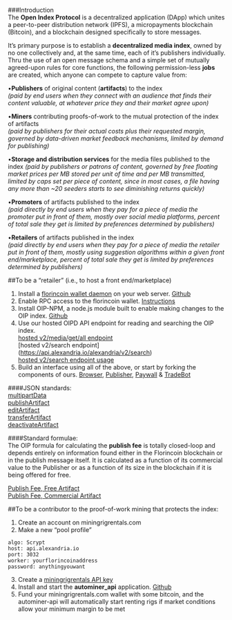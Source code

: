 ###Introduction  
The **Open Index Protocol** is a decentralized application (DApp) which unites a peer-to-peer distribution network (IPFS), a micropayments blockchain (Bitcoin), and a blockchain designed specifically to store messages.  
  
It’s primary purpose is to establish a **decentralized media index**, owned by no one collectively and, at the same time, each of it’s publishers individually. Thru the use of an open message schema and a simple set of mutually agreed-upon rules for core functions, the following permission-less **jobs** are created, which anyone can compete to capture value from:  

•**Publishers** of original content (**artifacts**) to the index  
*(paid by end users when they connect with an audience that finds their content valuable, at whatever price they and their market agree upon)*  

•**Miners** contributing proofs-of-work to the mutual protection of the index of artifacts  
*(paid by publishers for their actual costs plus their requested margin, governed by data-driven market feedback mechanisms, limited by demand for publishing)*  

•**Storage and distribution services** for the media files published to the index *(paid by publishers or patrons of content, governed by free floating market prices per MB stored per unit of time and per MB transmitted, limited by caps set per piece of content, since in most cases, a file having any more than ~20 seeders starts to see diminishing returns quickly)*  

•**Promoters** of artifacts published to the index  
*(paid directly by end users when they pay for a piece of media the promoter put in front of them, mostly over social media platforms, percent of total sale they get is limited by preferences determined by publishers)*  

•**Retailers** of artifacts published in the index  
*(paid directly by end users when they pay for a piece of media the retailer put in front of them, mostly using suggestion algorithms within a given front end/marketplace, percent of total sale they get is limited by preferences determined by publishers)*  

##To be a “retailer” (i.e., to host a front end/marketplace)  
1.  Install a [florincoin wallet daemon](http://florincoin.org/) on your web server. [Github](https://github.com/florincoin/florincoin)  
2.  Enable RPC access to the florincoin wallet. [Instructions](https://github.com/dloa/alexandria-docs/blob/master/florincoin-lin64-install.md)  
3.  Install OIP-NPM, a node.js module built to enable making changes to the OIP index. [Github](https://github.com/dloa/oip-npm)  
4.  Use our hosted OIPD API endpoint for reading and searching the OIP index.  
[hosted v2/media/get/all endpoint](https://api.alexandria.io/alexandria/v2/media/get/all)  
[hosted v2/search endpoint] (https://api.alexandria.io/alexandria/v2/search)  
[hosted v2/search endpoint usage](https://api.alexandria.io/docs/#get-a-specific-artifact)  
5. Build an interface using all of the above, or start by forking the components of ours. [Browser](https://github.com/dloa/alexandria-browser), [Publisher](https://github.com/dloa/publisher-web), [Paywall](https://github.com/dloa/paywall-web) & [TradeBot](https://github.com/dloa/alexandria-tradebot)  


####JSON standards:  
[multipartData](https://github.com/dloa/media-protocol#multipart-data)  
[publishArtifact](https://github.com/dloa/media-protocol#publish-artifact)  
[editArtifact](https://github.com/dloa/media-protocol#edit-artifact)  
[transferArtifact](https://github.com/dloa/media-protocol#transfer-artifact)  
[deactivateArtifact](https://github.com/dloa/media-protocol#deactivate-artifact)  

####Standard formulae:  
The OIP formula for calculating the **publish fee** is totally closed-loop and depends entirely on information found either in the Florincoin blockchain or in the publish message itself. It is calculated as a function of its commercial value to the Publisher or as a function of its size in the blockchain if it is being offered for free.  
  
[Publish Fee, Free Artifact](https://github.com/dloa/sdk/blob/master/formulae.md#pf)  
[Publish Fee, Commercial Artifact](https://github.com/dloa/sdk/blob/master/formulae.md#pc)

##To be a contributor to the proof-of-work mining that protects the index:  
1.  Create an account on miningrigrentals.com  
2.  Make a new “pool profile”  
<pre><code>algo: Scrypt  
host: api.alexandria.io  
port: 3032  
worker: yourflorincoinaddress  
password: anythingyouwant</code></pre>  
3.  Create a [miningrigrentals API key](https://www.miningrigrentals.com/account/apikey)  
4.  Install and start the **autominer_api** application. [Github](https://github.com/dloa/autominer-api)  
5.  Fund your miningrigrentals.com wallet with some bitcoin, and the autominer-api will automatically start renting rigs if market conditions allow your minimum margin to be met  
